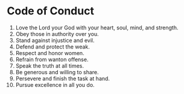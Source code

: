 # Code of Conduct

1. Love the Lord your God with your heart, soul, mind, and strength.
2. Obey those in authority over you.
3. Stand against injustice and evil.
4. Defend and protect the weak.
5. Respect and honor women.
6. Refrain from wanton offense.
7. Speak the truth at all times.
8. Be generous and willing to share.
9. Persevere and finish the task at hand.
10. Pursue excellence in all you do.
